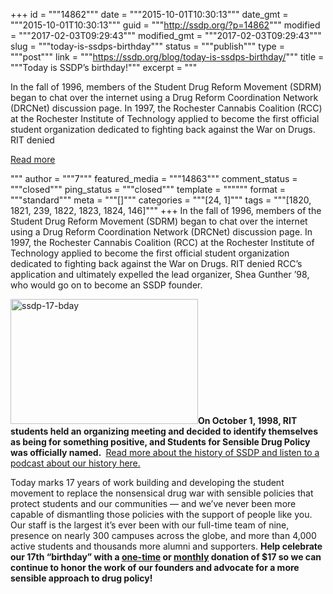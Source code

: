 +++
id = """14862"""
date = """2015-10-01T10:30:13"""
date_gmt = """2015-10-01T10:30:13"""
guid = """http://ssdp.org/?p=14862"""
modified = """2017-02-03T09:29:43"""
modified_gmt = """2017-02-03T09:29:43"""
slug = """today-is-ssdps-birthday"""
status = """publish"""
type = """post"""
link = """https://ssdp.org/blog/today-is-ssdps-birthday/"""
title = """Today is SSDP&#8217;s birthday!"""
excerpt = """<p>In the fall of 1996, members of the Student Drug Reform Movement (SDRM) began to chat over the internet using a Drug Reform Coordination Network (DRCNet) discussion page. In 1997, the Rochester Cannabis Coalition (RCC) at the Rochester Institute of Technology applied to become the first official student organization dedicated to fighting back against the War on Drugs. RIT denied</p>
<div class="h10"></div>
<p><a class="more-link2 flat" href="https://ssdp.org/blog/today-is-ssdps-birthday/">Read more</a></p>
"""
author = """7"""
featured_media = """14863"""
comment_status = """closed"""
ping_status = """closed"""
template = """"""
format = """standard"""
meta = """[]"""
categories = """[24, 1]"""
tags = """[1820, 1821, 239, 1822, 1823, 1824, 146]"""
+++
In the fall of 1996, members of the Student Drug Reform Movement (SDRM) began to chat over the internet using a Drug Reform Coordination Network (DRCNet) discussion page. In 1997, the Rochester Cannabis Coalition (RCC) at the Rochester Institute of Technology applied to become the first official student organization dedicated to fighting back against the War on Drugs. RIT denied RCC’s application and ultimately expelled the lead organizer, Shea Gunther &#8217;98, who would go on to become an SSDP founder.

<a href="https://ssdp.nationbuilder.com/donate_17th_birthday_one_time"><img class="alignright wp-image-14863 size-medium" src="http://ssdp.org/assets/final-ssdp-17-bday1-300x200.jpg" alt="ssdp-17-bday" width="300" height="200" /></a>​<strong>On October 1, 1998, RIT students held an organizing meeting and decided to identify themselves as being for something positive, and Students for Sensible Drug Policy was officially named. </strong> <a href="http://ssdp.org/about" target="_blank">Read more about the history of SSDP and listen to a podcast about our history here.​</a>

Today marks 17 years of work building and developing the student movement to replace the nonsensical drug war with sensible policies that protect students and our communities &#8212; and we&#8217;ve never been more capable of dismantling those policies with the support of people like you. Our staff is the largest it’s ever been with our full-time team of nine, presence on nearly 300 campuses across the globe, and more than 4,000 active students and thousands more alumni and supporters. <strong>Help celebrate our 17th “birthday” with a <a href="https://ssdp.nationbuilder.com/donate_17th_birthday_one_time" target="_blank">one-time</a> or <a href="https://ssdp.nationbuilder.com/donate_17th_birthday_monthly" target="_blank">monthly</a> donation of $17 so we can continue to honor the work of our founders and advocate for a more sensible approach to drug policy!</strong>
